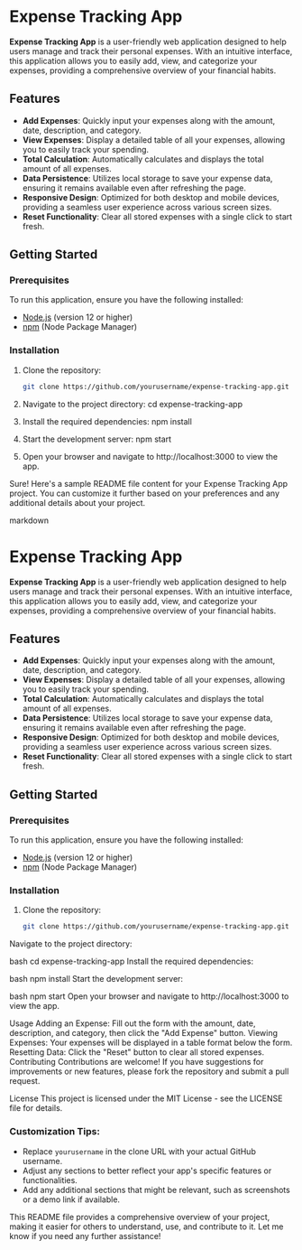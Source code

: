 # Expense Tracking App

**Expense Tracking App** is a user-friendly web application designed to help users manage and track their personal expenses. With an intuitive interface, this application allows you to easily add, view, and categorize your expenses, providing a comprehensive overview of your financial habits.

## Features

- **Add Expenses**: Quickly input your expenses along with the amount, date, description, and category.
- **View Expenses**: Display a detailed table of all your expenses, allowing you to easily track your spending.
- **Total Calculation**: Automatically calculates and displays the total amount of all expenses.
- **Data Persistence**: Utilizes local storage to save your expense data, ensuring it remains available even after refreshing the page.
- **Responsive Design**: Optimized for both desktop and mobile devices, providing a seamless user experience across various screen sizes.
- **Reset Functionality**: Clear all stored expenses with a single click to start fresh.

## Getting Started

### Prerequisites

To run this application, ensure you have the following installed:

- [Node.js](https://nodejs.org/) (version 12 or higher)
- [npm](https://www.npmjs.com/) (Node Package Manager)

### Installation

1. Clone the repository:

   ```bash
   git clone https://github.com/yourusername/expense-tracking-app.git
2. Navigate to the project directory:
cd expense-tracking-app

3. Install the required dependencies:
npm install

4. Start the development server:
npm start

5. Open your browser and navigate to http://localhost:3000 to view the app.

Sure! Here's a sample README file content for your Expense Tracking App project. You can customize it further based on your preferences and any additional details about your project.

markdown
# Expense Tracking App

**Expense Tracking App** is a user-friendly web application designed to help users manage and track their personal expenses. With an intuitive interface, this application allows you to easily add, view, and categorize your expenses, providing a comprehensive overview of your financial habits.

## Features

- **Add Expenses**: Quickly input your expenses along with the amount, date, description, and category.
- **View Expenses**: Display a detailed table of all your expenses, allowing you to easily track your spending.
- **Total Calculation**: Automatically calculates and displays the total amount of all expenses.
- **Data Persistence**: Utilizes local storage to save your expense data, ensuring it remains available even after refreshing the page.
- **Responsive Design**: Optimized for both desktop and mobile devices, providing a seamless user experience across various screen sizes.
- **Reset Functionality**: Clear all stored expenses with a single click to start fresh.

## Getting Started

### Prerequisites

To run this application, ensure you have the following installed:

- [Node.js](https://nodejs.org/) (version 12 or higher)
- [npm](https://www.npmjs.com/) (Node Package Manager)

### Installation

1. Clone the repository:

   ```bash
   git clone https://github.com/yourusername/expense-tracking-app.git
Navigate to the project directory:

bash
cd expense-tracking-app
Install the required dependencies:

bash
npm install
Start the development server:

bash
npm start
Open your browser and navigate to http://localhost:3000 to view the app.

Usage
Adding an Expense: Fill out the form with the amount, date, description, and category, then click the "Add Expense" button.
Viewing Expenses: Your expenses will be displayed in a table format below the form.
Resetting Data: Click the "Reset" button to clear all stored expenses.
Contributing
Contributions are welcome! If you have suggestions for improvements or new features, please fork the repository and submit a pull request.

License
This project is licensed under the MIT License - see the LICENSE file for details.


### Customization Tips:
- Replace `yourusername` in the clone URL with your actual GitHub username.
- Adjust any sections to better reflect your app&#39;s specific features or functionalities.
- Add any additional sections that might be relevant, such as screenshots or a demo link if available.

This README file provides a comprehensive overview of your project, making it easier for others to understand, use, and contribute to it. Let me know if you need any further assistance!
